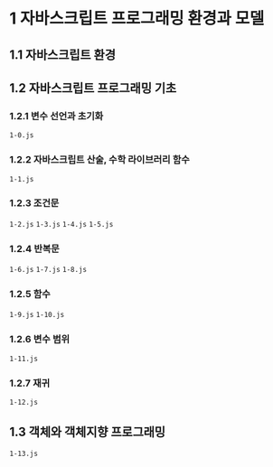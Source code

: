 # 1 자바스크립트 프로그래밍 환경과 모델

## 1.1 자바스크립트 환경

## 1.2 자바스크립트 프로그래밍 기초

### 1.2.1 변수 선언과 초기화
`1-0.js`

### 1.2.2 자바스크립트 산술, 수학 라이브러리 함수
`1-1.js`

### 1.2.3 조건문
`1-2.js`
`1-3.js`
`1-4.js`
`1-5.js`

### 1.2.4 반복문
`1-6.js`
`1-7.js`
`1-8.js`

### 1.2.5 함수
`1-9.js`
`1-10.js`

### 1.2.6 변수 범위
`1-11.js`

### 1.2.7 재귀
`1-12.js`

## 1.3 객체와 객체지향 프로그래밍
`1-13.js`
